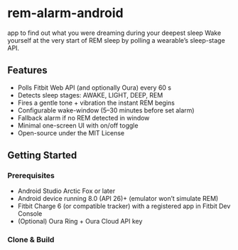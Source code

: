 # rem-alarm-android
app to find out what you were dreaming during your deepest sleep
Wake yourself at the very start of REM sleep by polling a wearable’s sleep-stage API.

## Features

- Polls Fitbit Web API (and optionally Oura) every 60 s  
- Detects sleep stages: AWAKE, LIGHT, DEEP, REM  
- Fires a gentle tone + vibration the instant REM begins  
- Configurable wake-window (5–30 minutes before set alarm)  
- Fallback alarm if no REM detected in window  
- Minimal one-screen UI with on/off toggle  
- Open-source under the MIT License  

## Getting Started

### Prerequisites

- Android Studio Arctic Fox or later  
- Android device running 8.0 (API 26)+ (emulator won’t simulate REM)  
- Fitbit Charge 6 (or compatible tracker) with a registered app in Fitbit Dev Console  
- (Optional) Oura Ring + Oura Cloud API key  

### Clone & Build

```bash

